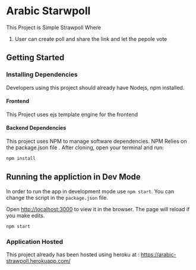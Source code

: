 # Arabic Starwpoll
This Project is Simple Strawpoll Where 

1) User can create poll and share the link and let the pepole vote

## Getting Started

### Installing Dependencies

Developers using this project should already have Nodejs, npm installed.

#### Frontend 

This Project uses ejs template  engine for the frontend 


#### Backend Dependencies

This project uses NPM to manage software dependencies. NPM Relies on the package.json file . After cloning, open your terminal and run:

```bash
npm install
```

## Running the appliction in Dev Mode

 In order to run the app in development mode use ```npm start```. You can change the script in the ```package.json``` file. 

 Open [http://localhost:3000](http://localhost:3000) to view it in the browser. The page will reload if you make edits.<br>

```bash
npm start
```

### Application Hosted

This project already has been hosted using heroku at : https://arabic-strawpoll.herokuapp.com/


